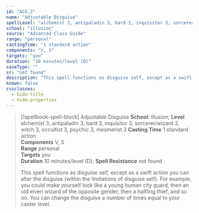 ```yaml
---
id: "ACG_2"
name: "Adjustable Disguise"
spellLevel: "alchemist 3, antipaladin 3, bard 3, inquisitor 3, sorcerer/wizard 3, witch 3, occultist 3, psychic 3, mesmerist 3"
school: "illusion"
source: "Advanced Class Guide"
range: "personal"
castingTime: "1 standard action"
components: "V, S"
targets: "you"
duration: "10 minutes/level (D)"
saveType: ""
sr: "not found"
description: "This spell functions as disguise self, except as a swift action you can alter the disguise (within the limitations of disguise self). For example, you could make yourself look like a young human city guard, then an old elven wizard of the opposite gender, then a halfling thief, and so on. You can change the disguise a number of times equal to your caster level."
known: false
cssclasses:
  - hide-title
  - hide-properties
---
```


> [!spellbook-spell-block] Adjustable Disguise
> **School:** illusion; **Level** alchemist 3, antipaladin 3, bard 3, inquisitor 3, sorcerer/wizard 3, witch 3, occultist 3, psychic 3, mesmerist 3
> **Casting Time** 1 standard action  
> **Components** V, S  
> **Range** personal  
> **Targets** you  
> **Duration** 10 minutes/level (D); **Spell Resistance** not found
> 
> This spell functions as disguise self, except as a swift action you can alter the disguise (within the limitations of disguise self). For example, you could make yourself look like a young human city guard, then an old elven wizard of the opposite gender, then a halfling thief, and so on. You can change the disguise a number of times equal to your caster level.
